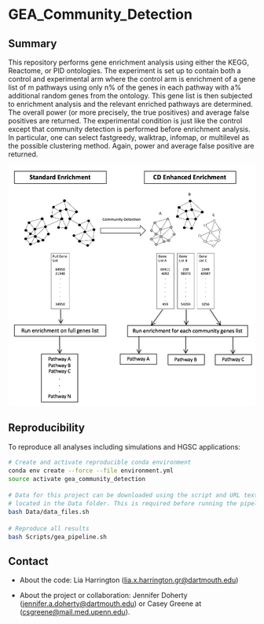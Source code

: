 # GEA_Community_Detection

## Summary

This repository performs gene enrichment analysis using either the KEGG,
Reactome, or PID ontologies. The experiment is set up to contain both a control
and experimental arm where the control arm is enrichment of a gene list of m
pathways using only n% of the genes in each pathway with a% additional random
genes from the ontology. This gene list is then subjected to enrichment analysis
and the relevant enriched pathways are determined. The overall power (or more
precisely, the true positives) and average false positives are returned. The
experimental condition is just like the control except that community detection
is performed before enrichment analysis. In particular, one can select
fastgreedy, walktrap, infomap, or multilevel as the possible clustering method.
Again, power and average false positive are returned. 

![GEA Flowchart](Paper_Figs/flow_chart.png?raw=true)

## Reproducibility

To reproduce all analyses including simulations and HGSC applications:

```bash
# Create and activate reproducible conda environment
conda env create --force --file environment.yml
source activate gea_community_detection

# Data for this project can be downloaded using the script and URL text file
# located in the Data folder. This is required before running the pipeline.
bash Data/data_files.sh

# Reproduce all results
bash Scripts/gea_pipeline.sh
```

## Contact

* About the code: Lia Harrington (lia.x.harrington.gr@dartmouth.edu)

* About the project or collaboration: Jennifer Doherty
(jennifer.a.doherty@dartmouth.edu) or
Casey Greene at (csgreene@mail.med.upenn.edu).

